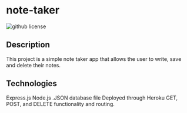 # note-taker

![github license](https://img.shields.io/badge/license-MIT-green)

## Description

This project is a simple note taker app that allows the user to write, save and delete their notes. 

## Technologies 
Express.js
Node.js
.JSON database file
Deployed through Heroku
GET, POST, and DELETE functionality and routing.
